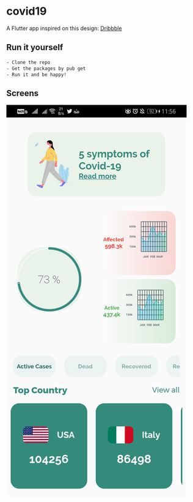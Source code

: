 # covid19

A Flutter app inspired on this design: [Dribbble](https://dribbble.com/shots/10847147-Coronavirus-Covid-19-Dashboard/attachments/2500285?mode=media)


## Run it yourself

    - Clone the repo
    - Get the packages by pub get
    - Run it and be happy!
## Screens
   ![Screenshot](screenshots/screen.png)
